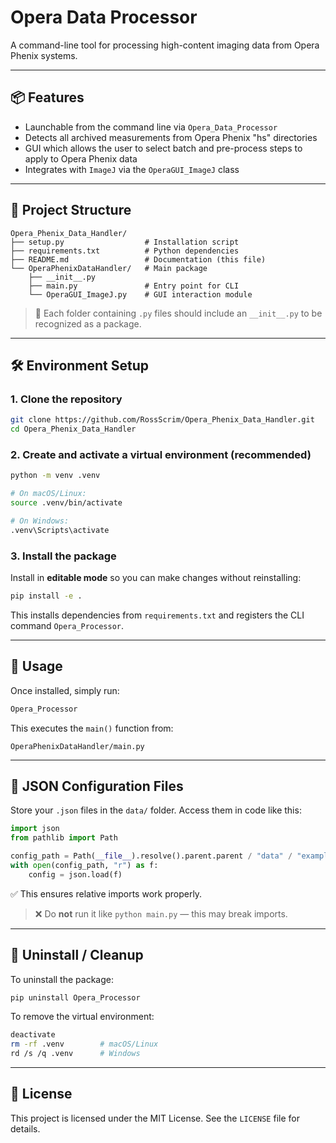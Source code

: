 # Opera Data Processor

A command-line tool for processing high-content imaging data from Opera Phenix systems.

---

## 📦 Features

- Launchable from the command line via `Opera_Data_Processor`
- Detects all archived measurements from Opera Phenix "hs" directories
- GUI which allows the user to select batch and pre-process steps to apply to Opera Phenix data
- Integrates with `ImageJ` via the `OperaGUI_ImageJ` class

---

## 🧩 Project Structure

```
Opera_Phenix_Data_Handler/
├── setup.py                  # Installation script
├── requirements.txt          # Python dependencies
├── README.md                 # Documentation (this file)
└── OperaPhenixDataHandler/   # Main package
    ├── __init__.py
    ├── main.py               # Entry point for CLI
    └── OperaGUI_ImageJ.py    # GUI interaction module
```

> 🔸 Each folder containing `.py` files should include an `__init__.py` to be recognized as a package.

---

## 🛠️ Environment Setup

### 1. Clone the repository

```bash
git clone https://github.com/RossScrim/Opera_Phenix_Data_Handler.git
cd Opera_Phenix_Data_Handler
```

### 2. Create and activate a virtual environment (recommended)

```bash
python -m venv .venv

# On macOS/Linux:
source .venv/bin/activate

# On Windows:
.venv\Scripts\activate
```

### 3. Install the package

Install in **editable mode** so you can make changes without reinstalling:

```bash
pip install -e .
```

This installs dependencies from `requirements.txt` and registers the CLI command `Opera_Processor`.

---

## 🚀 Usage

Once installed, simply run:

```bash
Opera_Processor
```

This executes the `main()` function from:

```
OperaPhenixDataHandler/main.py
```

---

## 🧾 JSON Configuration Files

Store your `.json` files in the `data/` folder. Access them in code like this:

```python
import json
from pathlib import Path

config_path = Path(__file__).resolve().parent.parent / "data" / "example_config.json"
with open(config_path, "r") as f:
    config = json.load(f)
```

✅ This ensures relative imports work properly.

> ❌ Do **not** run it like `python main.py` — this may break imports.

---

## 🔄 Uninstall / Cleanup

To uninstall the package:

```bash
pip uninstall Opera_Processor
```

To remove the virtual environment:

```bash
deactivate
rm -rf .venv        # macOS/Linux
rd /s /q .venv      # Windows
```

---

## 📄 License

This project is licensed under the MIT License. See the `LICENSE` file for details.
